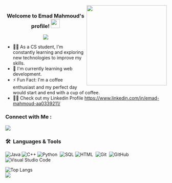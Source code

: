 
 

<img width="250" align="right" src="https://c.tenor.com/_DOBjnGspYAAAAAM/code-coding.gif">

<h3 align="center">
  Welcome to Emad Mahmoud's profile!
  <img src="https://media.giphy.com/media/hvRJCLFzcasrR4ia7z/giphy.gif" width="28">
</h3>

<!-- Typing SVG by DenverCoder1 - https://github.com/DenverCoder1/readme-typing-svg -->
<p align="center">
  <a href="https://github.com/DenverCoder1/readme-typing-svg"><img src="https://readme-typing-svg.herokuapp.com/?lines=Senior%20CS%20Student;Always%20learning%20new%20things&font=Fira%20Code&center=true&width=440&height=45&color=f75c7e&vCenter=true&size=22"></a>
</p> 

<!--- 🏢 I'm a Software Engineer and Technical Community Manager at Almadrsa-->
- 👨‍💻 As a CS student, I'm constantly learning and exploring new technologies to improve my skills.
- 🧠 I'm currently learning web development.
- ⚡ Fun Fact: I'm a coffee enthusiast and my perfect day would start and end with a cup of coffee.
- 👨‍💻 Check out my Linkedin Profile https://www.linkedin.com/in/emad-mahmoud-aa0339211/


### Connect with Me :

<!--<a href="https://www.linkedin.com/in/emad-mahmoud-aa0339211/" target="_blank"><img src="https://img.shields.io/badge/-Linkedin-0077B5?style=for-the-badge&logo=Linkedin&logoColor=white"/></a>-->
<a href="https://mail.google.com/mail/u/0/" target="_blank"><img src="https://img.shields.io/badge/-Gmail-0077B5?style=for-the-badge&logo=Gmail&logoColor=white"/></a>
### 🛠 &nbsp;Languages & Tools
![Java](https://img.shields.io/badge/-Java-05122A?style=flat&logo=java&logoColor=white)
![C++](https://img.shields.io/badge/-C++-05122A?style=flat&logo=c%2B%2B&logoColor=white)
![Python](https://img.shields.io/badge/-Python%20-05122A?style=flat&logo=python)&nbsp;
![SQL](https://img.shields.io/badge/-SQL-05122A?style=flat&logo=oracle&logoColor=white)
![HTML](https://img.shields.io/badge/-HTML-05122A?style=flat&logo=HTML5)&nbsp;
![Git](https://img.shields.io/badge/-Git-05122A?style=flat&logo=git)&nbsp;
![GitHub](https://img.shields.io/badge/-GitHub-05122A?style=flat&logo=github)&nbsp;
![Visual Studio Code](https://img.shields.io/badge/-Visual%20Studio%20Code-05122A?style=flat&logo=visual-studio-code&logoColor=007ACC)&nbsp;






![Top Langs](https://github-readme-stats.vercel.app/api/top-langs/?username=EMADMAHMOUD20&layout=compact)
<br> 
<a href="https://komarev.com/ghpvc/?username=EMADMAHMOUD20&style=for-the-badge">
    <img src="https://komarev.com/ghpvc/?username=EMADMAHMOUD20&style=for-the-badge">
</a>
